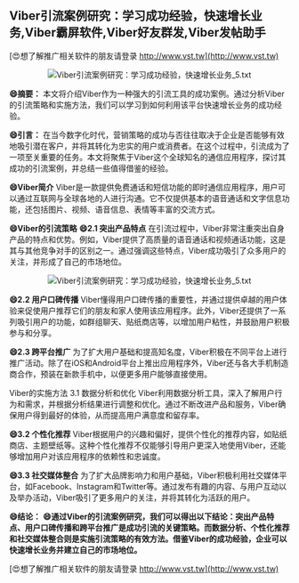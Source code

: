 ## **Viber引流案例研究：学习成功经验，快速增长业务,Viber霸屏软件,Viber好友群发,Viber发帖助手**

[😍想了解推广相关软件的朋友请登录 http://www.vst.tw](http://www.vst.tw)

 <center><img src="https://vst.tw/MP4/tuiguang/png/5.png" alt="Viber引流案例研究：学习成功经验，快速增长业务_5.txt"></center>

**😄摘要：**
本文将介绍Viber作为一种强大的引流工具的成功案例。通过分析Viber的引流策略和实施方法，我们可以学习到如何利用该平台快速增长业务的成功经验。

**😄引言：**
在当今数字化时代，营销策略的成功与否往往取决于企业是否能够有效地吸引潜在客户，并将其转化为忠实的用户或消费者。在这个过程中，引流成为了一项至关重要的任务。本文将聚焦于Viber这个全球知名的通信应用程序，探讨其成功的引流案例，并总结一些值得借鉴的经验。

**😄Viber简介**
Viber是一款提供免费通话和短信功能的即时通信应用程序，用户可以通过互联网与全球各地的人进行沟通。它不仅提供基本的语音通话和文字信息功能，还包括图片、视频、语音信息、表情等丰富的交流方式。

**😄Viber的引流策略**
**😄2.1 突出产品特点**
在引流过程中，Viber非常注重突出自身产品的特点和优势。例如，Viber提供了高质量的语音通话和视频通话功能，这是其与其他竞争对手的区别之一。通过强调这些特点，Viber成功吸引了众多用户的关注，并形成了自己的市场地位。

 <center><img src="https://vst.tw/MP4/tuiguang/png/5.png" alt="Viber引流案例研究：学习成功经验，快速增长业务_5.txt"></center>

**😄2.2 用户口碑传播**
Viber懂得用户口碑传播的重要性，并通过提供卓越的用户体验来促使用户推荐它们的朋友和家人使用该应用程序。此外，Viber还提供了一系列吸引用户的功能，如群组聊天、贴纸商店等，以增加用户粘性，并鼓励用户积极参与和分享。

**😄2.3 跨平台推广**
为了扩大用户基础和提高知名度，Viber积极在不同平台上进行推广活动。除了在iOS和Android平台上推出应用程序外，Viber还与各大手机制造商合作，预装在新款手机中，以便更多用户能够直接使用。

Viber的实施方法 3.1 数据分析和优化 Viber利用数据分析工具，深入了解用户行为和需求，并根据分析结果进行调整和优化。通过不断改进产品和服务，Viber确保用户得到最好的体验，从而提高用户满意度和留存率。

**😄3.2 个性化推荐**
Viber根据用户的兴趣和偏好，提供个性化的推荐内容，如贴纸商店、主题壁纸等。这种个性化推荐不仅能够引导用户更深入地使用Viber，还能够增加用户对该应用程序的依赖性和忠诚度。

**😄3.3 社交媒体整合**
为了扩大品牌影响力和用户基础，Viber积极利用社交媒体平台，如Facebook、Instagram和Twitter等。通过发布有趣的内容、与用户互动以及举办活动，Viber吸引了更多用户的关注，并将其转化为活跃的用户。

**😄结论：**
**😄通过Viber的引流案例研究，我们可以得出以下结论：突出产品特点、用户口碑传播和跨平台推广是成功引流的关键策略。而数据分析、个性化推荐和社交媒体整合则是实施引流策略的有效方法。借鉴Viber的成功经验，企业可以快速增长业务并建立自己的市场地位。**

[😍想了解推广相关软件的朋友请登录 http://www.vst.tw](http://www.vst.tw)



